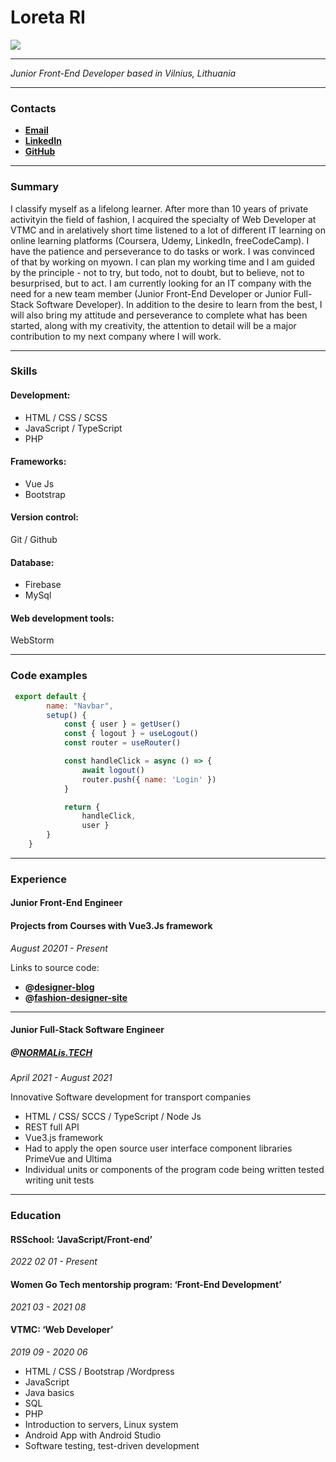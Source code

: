 # Loreta RI

<img src="https://avatars.githubusercontent.com/u/65281023?s=400&u=2ea1876bbb97cbb5c64ef5b0354500d6702c0a5b&v=4">


***


_Junior Front-End Developer based in Vilnius, Lithuania_


***


### Contacts

- **[Email](mailto:loretari@gmail.com)**
- **[LinkedIn](https://www.https://www.linkedin.com/in/loreta-r-1b7146100/)**
- **[GitHub](https://github.com/loretari)**


***


### Summary

I classify myself as a lifelong learner. After more than 10 years of private activityin the field of fashion, I acquired the specialty of Web Developer at VTMC and in arelatively short time listened to a lot of different IT learning on online learning platforms (Coursera, Udemy, LinkedIn, freeCodeCamp). I have the patience and perseverance to do tasks or work. I was convinced of that by working on myown. I can plan my working time and I am guided by the principle - not to try, but todo, not to doubt, but to believe, not to besurprised, but to act. I am currently looking for an IT company with the need for a new team member (Junior Front-End Developer or Junior Full-Stack Software Developer). In addition to the desire to learn from the best, I will also bring my attitude and perseverance to complete what has been started, along with my creativity, the attention to detail will be a major contribution to my next company where I will work.


***


### Skills

#### Development:

- HTML / CSS / SCSS
- JavaScript / TypeScript
- PHP

#### Frameworks:

- Vue Js
- Bootstrap

#### Version control:

Git / Github

#### Database:

- Firebase
- MySql

#### Web development tools:

WebStorm


***


### Code examples

```JavaScript
 export default {
        name: "Navbar",
        setup() {
            const { user } = getUser()
            const { logout } = useLogout()
            const router = useRouter()

            const handleClick = async () => {
                await logout()
                router.push({ name: 'Login' })
            }

            return {
                handleClick,
                user }
        }
    }
   ```
   
   
***
   


### Experience 
   
#### Junior Front-End Engineer
   
#### Projects from Courses with Vue3.Js framework
 _August 20201 - Present_
   
   Links to source code:
   - **@[designer-blog](https://fashion-designer-project.web.app/)**
   - **@[fashion-designer-site](https://my-music-forever.web.app/)**


***
  
  
  
#### Junior Full-Stack Software Engineer
   
##### @[NORMALis.TECH](https://www.linkedin.com/company/normalis-tech/) 
 _April 2021 - August 2021_ 
   
   Innovative Software development for transport companies
   
   - HTML / CSS/ SCCS / TypeScript / Node Js
   - REST full API
   - Vue3.js framework
   - Had to apply the open source user interface component libraries PrimeVue and Ultima 
   - Individual units or components of the program code being written tested writing unit tests


***
 
 
 
### Education 
   
#### RSSchool: ‘JavaScript/Front-end’ 
_2022 02 01 - Present_ 
   
#### Women Go Tech mentorship program: ‘Front-End Development’ 
_2021 03 - 2021 08_
   
#### VTMC: ‘Web Developer’
_2019 09 - 2020 06_
   - HTML / CSS / Bootstrap /Wordpress 
   - JavaScript 
   - Java basics
   - SQL 
   - PHP 
   - Introduction to servers, Linux system 
   - Android App with Android Studio 
   - Software testing, test-driven development
   

   
   
   